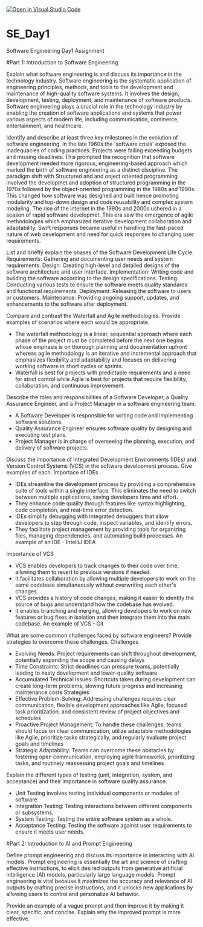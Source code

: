 [![Open in Visual Studio Code](https://classroom.github.com/assets/open-in-vscode-2e0aaae1b6195c2367325f4f02e2d04e9abb55f0b24a779b69b11b9e10269abc.svg)](https://classroom.github.com/online_ide?assignment_repo_id=18363454&assignment_repo_type=AssignmentRepo)
# SE_Day1
Software Engineering Day1 Assignment

#Part 1: Introduction to Software Engineering

Explain what software engineering is and discuss its importance in the technology industry.
Software engineering is the systematic application of engineering principles, methods, and tools to the development and maintenance of high-quality software systems. It involves the design, development, testing, deployment, and maintenance of software products.
Software engineering plays a crucial role in the technology industry by enabling the creation of software applications and systems that power various aspects of modern life, including communication, commerce, entertainment, and healthcare.

Identify and describe at least three key milestones in the evolution of software engineering.
In the late  1960s the 'software crisis' exposed the inadequacies of coding practices. Projects were failing exceeding budgets and missing deadlines. This prompted the recognition that software development needed more rigorous, engineering-based approach which marked the birth of software engineering as a distinct discipline.
The paradigm shift with Structured and and onject oriented programming involved the developmet and adoption of structured programming in the 1970s followed by the object-oriented programming in the 1980s and 1990s. This changed how software was designed and built hence promoting modularity and top-down design and code reusability and complex system modeling.
The rise of the internet in the 1990s and 2000s ushered in a season of rapid software developmet. This era saw the emergence of agile methodologies which emphasized iterative development collaboration and adaptability. Swift responses became useful in handling the fast-paced nature of web development and need for quick responses to changing user requirements.

List and briefly explain the phases of the Software Development Life Cycle.
Requirements: Gathering and documenting user needs and system requirements.
Design: Creating high-level and detailed designs of the software architecture and user interface.
Implementation: Writing code and building the software according to the design specifications.
Testing: Conducting various tests to ensure the software meets quality standards and functional requirements.
Deployment: Releasing the software to users or customers.
Maintenance: Providing ongoing support, updates, and enhancements to the software after deployment.

Compare and contrast the Waterfall and Agile methodologies. Provide examples of scenarios where each would be appropriate.
- The waterfall methodology is a linear, sequential approach where each phase of the project must be completed before the next one begins whose emphasis is on thorough planning and documentation upfront whereas agile methodology is an iterative and incremental approach that emphasizes flexibility and adaptability and focuses on delivering working software in short cycles or sprints.
- Waterfall is best for projects with predictable requirements and a need for strict control while Agile is best for projects that require flexibility, collaboration, and continuous improvement.

Describe the roles and responsibilities of a Software Developer, a Quality Assurance Engineer, and a Project Manager in a software engineering team.
- A Software Developer is responsible for writing code and implementing software solutions.
- Quality Assurance Engineer ensures software quality by designing and executing test plans.
- Project Manager is in charge of overseeing the planning, execution, and delivery of software projects.

Discuss the importance of Integrated Development Environments (IDEs) and Version Control Systems (VCS) in the software development process. Give examples of each.
Importace of IDEs
- IDEs streamline the development process by providing a comprehensive suite of tools within a single interface. This eliminates the need to switch between multiple applications, saving developers time and effort.   
- They enhance code quality through features like syntax highlighting, code completion, and real-time error detection.   
- IDEs simplify debugging with integrated debuggers that allow developers to step through code, inspect variables, and identify errors.   
- They facilitate project management by providing tools for organizing files, managing dependencies, and automating build processes.
An example of an IDE - IntelliJ IDEA

Importance of VCS
- VCS enables developers to track changes to their code over time, allowing them to revert to previous versions if needed.   
- It facilitates collaboration by allowing multiple developers to work on the same codebase simultaneously without overwriting each other's changes.   
- VCS provides a history of code changes, making it easier to identify the source of bugs and understand how the codebase has evolved.   
- It enables branching and merging, allowing developers to work on new features or bug fixes in isolation and then integrate them into the main codebase.
An example of VCS - Git

What are some common challenges faced by software engineers? Provide strategies to overcome these challenges.
Challenges
* Evolving Needs: Project requirements can shift throughout development, potentially expanding the scope and causing delays
* Time Constraints: Strict deadlines can pressure teams, potentially leading to hasty development and lower-quality software
* Accumulated Technical Issues: Shortcuts taken during development can create long-term problems, slowing future progress and increasing maintenance costs
Strategies
* Effective Problem-Solving: Addressing challenges requires clear communication, flexible development approaches like Agile, focused task prioritization, and consistent review of project objectives and schedules
* Proactive Project Management: To handle these challenges, teams should focus on clear communication, utilize adaptable methodologies like Agile, prioritize tasks strategically, and regularly evaluate project goals and timelines
* Strategic Adaptability: Teams can overcome these obstacles by fostering open communication, employing agile frameworks, prioritizing tasks, and routinely reassessing project goals and timelines

Explain the different types of testing (unit, integration, system, and acceptance) and their importance in software quality assurance.
  - Unit Testing involves testing individual components or modules of software.
  - Integration Testing: Testing interactions between different components or subsystems.
  - System Testing: Testing the entire software system as a whole.
  - Acceptance Testing: Testing the software against user requirements to ensure it meets user needs.

#Part 2: Introduction to AI and Prompt Engineering


Define prompt engineering and discuss its importance in interacting with AI models.
Prompt engineering is essentially the art and science of crafting effective instructions, to elicit desired outputs from generative artificial intelligence (AI) models, particularly large language models. Prompt engineering is vital because it maximizes the accuracy and relevance of AI outputs by crafting precise instructions, and it unlocks new applications by allowing users to control and personalize AI behavior.


Provide an example of a vague prompt and then improve it by making it clear, specific, and concise. Explain why the improved prompt is more effective.
